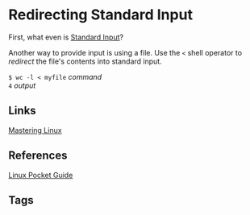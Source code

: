 # Redirecting Standard Input

First, what even is [Standard Input](../202305212202/README.md)?

Another way to provide input is using a file. Use the `<` shell operator to *redirect* the file's contents into standard input.   

`$ wc -l < myfile` *command*  
`4` *output*

## Links
[Mastering Linux](../202305212246/README.md)  

## References
[Linux Pocket Guide](https://linuxpocketguide.com/)

## Tags
